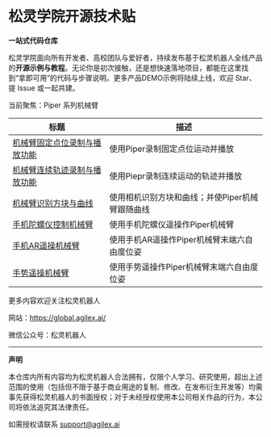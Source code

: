 # 松灵学院开源技术贴  

**一站式代码仓库**

松灵学院面向所有开发者、高校团队与爱好者，持续发布基于松灵机器人全线产品的**开源示例与教程**。无论你是初次接触，还是想快速落地项目，都能在这里找到“拿即可用”的代码与步骤说明。更多产品DEMO示例将陆续上线，欢迎 Star、提 Issue 或一起共建。

当前聚焦：Piper 系列机械臂

| 标题                                                         | 描述                                            |
| ------------------------------------------------------------ | ----------------------------------------------- |
| [机械臂固定点位录制与播放功能](https://github.com/agilexrobotics/Agilex-College/tree/master/piper/recordAndPlayPos) | 使用Piper录制固定点位运动并播放                 |
| [机械臂连续轨迹录制与播放功能](https://github.com/agilexrobotics/Agilex-College/tree/master/piper/recordAndPlayTraj) | 使用Piepr录制连续运动的轨迹并播放               |
| [机械臂识别方块与曲线](https://github.com/agilexrobotics/Agilex-College/tree/master/piper/cubeAndLineDet) | 使用相机识别方块和曲线；并使Piper机械臂跟随曲线 |
| [手机陀螺仪控制机械臂](https://github.com/agilexrobotics/Agilex-College/tree/master/piper/mobilePhoneCtl) | 使用手机陀螺仪遥操作Piper机械臂                 |
| [手机AR遥操机械臂](https://github.com/agilexrobotics/Agilex-College/tree/master/piper/mobilePhoneCtl_AR) | 使用手机AR遥操作Piper机械臂末端六自由度位姿                 |
| [手势遥操机械臂](https://github.com/agilexrobotics/Agilex-College/tree/master/piper/handpose_det) | 使用手势遥操作Piper机械臂末端六自由度位姿                 |

更多内容欢迎关注松灵机器人

网站：https://global.agilex.ai/

微信公众号：松灵机器人

------

**声明**

本仓库内所有内容均为松灵机器人合法拥有，仅限个人学习、研究使用，超出上述范围的使用（包括但不限于基于商业用途的复制、修改、在发布衍生开发等）均需事先获得松灵机器人的书面授权；对于未经授权使用本公司相关作品的行为，本公司将依法追究其法律责任。

如需授权请联系 [support@agilex.ai](https://github.com/agilexrobotics/Agilex-College/blob/master)

